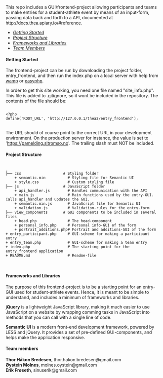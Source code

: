 This repo includes a GUI/frontend-project allowing participants and teams to make entries for a student-athlete event by means of an input-form, passing data back and forth to a API, documented at http://docs.thea.apiary.io/#reference.

<ul>
  <li><em><a href="#getting-started">Getting Started</a></em></li>
  <li><em><a href="#project-structure">Project Structure</a></em></li>
  <li><em><a href="#frameworks-and-libraries">Frameworks and Libraries</a></em></li>
  <li><em><a href="#team-members">Team Members</a></em></li>
</ul>

<h4 name="getting-started">Getting Started</h4>
The frontend-project can be run by downloading the project folder, entry_frontend, and then run the index.php on a local server with help from <a href="http://www.wampserver.com/en/">wamp</a> or <a href="http://www.easyphp.org/easyphp-devserver.php">easyphp</a>.

In order to get this site working, you need one file named "site_info.php". This file is added to .gitignore, so it wont be included in the repository. The contents of the file should be:

<pre>
<code>
&lt;?php
define('ROOT_URL', 'http://127.0.0.1/thea2/entry_frontend');
</code>
</pre>

The URL should of course point to the correct URL in your development environment. On the production server for instance, the value is set to 'https://pamelding.sltromso.no'. The trailing slash must NOT be included.

<h4 name="project-structure">Project Structure</h4>


<pre>
<code>
.
├── css					  # Styling folder
	+ semantic.min			# Styling file for Semantic UI
	+ style.css				# Custom styling file
├── js					  # JavaScript folder
	+ api_handler.js		# Handles communication with the API
	+ main.js				# Main functions used by the entry-GUI. Calls api_handler and updates the GUI.
	+ semantic.min.js		# JavaScript file for Semantic UI
	+ validation.js			# Validation-rules for the entry-form
├── view_components		  # GUI components to be included in several files
	+ head.php				# The head-component
	+ personal_info.php		# Personal info-GUI of the form
	+ portrait_additions.php# Portrait and additions-GUI of the form
+ entry_participant.php		# GUI-scheme for making a participant entry
+ entry_team.php			# GUI-scheme for making a team entry
+ index.php					# The starting point for the entry_frontend application
+ README.md					# Readme-file

</code>
</pre>



<h4 name="frameworks-and-libraries">Frameworks and Libraries</h4>
The purpose of this frontend-project is to be a starting point for an entry-GUI used for student-athlete events. Hence, it is meant to be simple to understand, and includes a minimum of frameworks and libraries.

<strong>jQuery</strong> is a lightweight JavaScript library, making it much easier to use JavaScript on a website by wrapping comming tasks in JavaScript into methods that you can call with a single line of code.

<strong>Semantic UI</strong> is a modern front-end development framework, powered by LESS and jQuery. It provides a set of pre-defined GUI-components, and helps make the application responsive.

<h4 name="team-members">Team members</h4>
<strong>Thor Håkon Bredesen</strong>, thor.hakon.bredesen@gmail.com <br>
<strong>Øystein Molnes</strong>, molnes.oystein@gmail.com <br>
<strong>Erik Frøseth</strong>, sinuserik@gmail.com <br>
